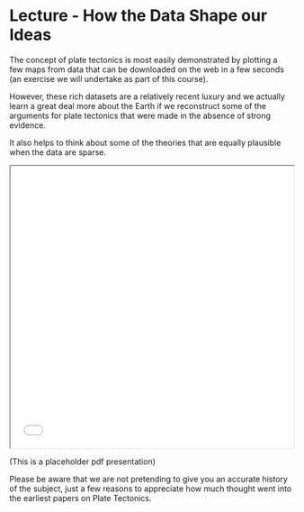 # Lecture - How the Data Shape our Ideas

The concept of plate tectonics is most easily demonstrated by plotting a few maps from data that can be downloaded on the web in a few seconds (an exercise we will undertake as part of this course).

However, these rich datasets are a relatively recent luxury and we actually learn a great deal more about the Earth if we reconstruct some of the arguments for plate tectonics that were made in the absence of strong evidence.

It also helps to think about some of the theories that are equally plausible when the data are sparse. 

<iframe src="../Figures/PDfs/PHYS3070_2_intro_history.pdf" width="100%" height="500px", allowfullscreen>
</iframe>

(This is a placeholder pdf presentation) 

Please be aware that we are not pretending to give you an accurate history of the subject, just a few reasons to appreciate how much thought went into the earliest papers on Plate Tectonics.

<!-- 
A lecture can have some notes and a slideshow. 

<iframe src="../slideshows/example_slide_deck1.reveal.html" title="Slideshow" width=100%, height=500, allowfullscreen></iframe>

The embedding is via an `html iframe` that points to the built path (all the slides are rendered into the 
slideshows directory at the `root` level of the book)

```html
<iframe src="../slideshows/example_slide_deck1.reveal.html" title="Slideshow" width=100%, height=500, allowfullscreen></iframe>
```
-->


